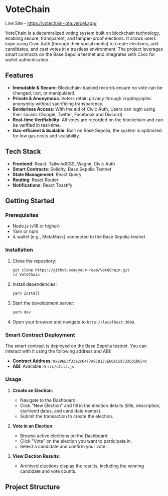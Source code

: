 # VoteChain

Live Site - https://votechain-iota.vercel.app/

VoteChain is a decentralized voting system built on blockchain technology, enabling secure, transparent, and tamper-proof elections. It allows users login using Civic Auth (through their social media) to create elections, add candidates, and cast votes in a trustless environment. The project leverages smart contracts on the Base Sepolia testnet and integrates with Civic for wallet authentication.

## Features

- **Immutable & Secure**: Blockchain-backed records ensure no vote can be changed, lost, or manipulated.
- **Private & Anonymous**: Voters retain privacy through cryptographic anonymity without sacrificing transparency.
- **Borderless Access**: With the aid of Civic Auth, Users can login using their socials (Google, Twitter, Facebook and Discord).
- **Real-time Verifiability**: All votes are recorded on the blockchain and can be verified in real-time.
- **Gas-efficient & Scalable**: Built on Base Sepolia, the system is optimized for low gas costs and scalability.

## Tech Stack

- **Frontend**: React, TailwindCSS, Wagmi, Civic Auth
- **Smart Contracts**: Solidity, Base Sepolia Testnet
- **State Management**: React Query
- **Routing**: React Router
- **Notifications**: React Toastify

## Getting Started

### Prerequisites

- Node.js (v18 or higher)
- Yarn or npm
- A wallet (e.g., MetaMask) connected to the Base Sepolia testnet

### Installation

1. Clone the repository:
   ```bash
   git clone https://github.com/your-repo/VoteChain.git
   cd VoteChain
   ```

2. Install dependencies:
   ```bash
   yarn install
   ```

3. Start the development server:
   ```bash
   yarn dev
   ```

4. Open your browser and navigate to `http://localhost:3000`.

### Smart Contract Deployment

The smart contract is deployed on the Base Sepolia testnet. You can interact with it using the following address and ABI:

- **Contract Address**: `0x296Ecf33a2c64F7A858133E60aC5d732Cd1b654c`
- **ABI**: Available in `src/utils.js`

### Usage

1. **Create an Election**:
   - Navigate to the Dashboard.
   - Click "New Election" and fill in the election details (title, description, start/end dates, and candidate names).
   - Submit the transaction to create the election.

2. **Vote in an Election**:
   - Browse active elections on the Dashboard.
   - Click "Vote" on the election you want to participate in.
   - Select a candidate and confirm your vote.

3. **View Election Results**:
   - Archived elections display the results, including the winning candidate and vote counts.

## Project Structure
